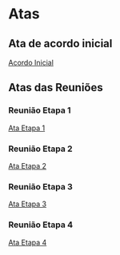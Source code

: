 # Atas

## Ata de acordo inicial

<a href="./ADS_-_Ata_Acordo_Inicial.docx.pdf">Acordo Inicial</a>

## Atas das Reuniões

### Reunião Etapa 1

<a href="./Reunião Etapa 1/ADS - Ata de Reunião.docx.pdf">Ata Etapa 1</a>

### Reunião Etapa 2

<a href="./Reunião Etapa 2/ADS - Ata de Reunião 2.pdf">Ata Etapa 2</a>

### Reunião Etapa 3

<a href="./Reunião Etapa 3/ADS - Ata de Reunião 3.pdf">Ata Etapa 3</a>

### Reunião Etapa 4

<a href="./Reunião Etapa 4/ADS - Ata Reunião 4.pdf">Ata Etapa 4</a>
